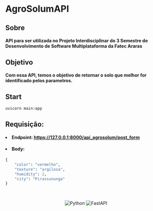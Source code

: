 
# AgroSolumAPI

## Sobre

#### API para ser utilizada no Projeto Interdisciplinar do 3 Semestre de Desenvolvimento de Software Multiplataforma da Fatec Araras

## Objetivo

#### Com essa API, temos o objetivo de retornar o solo que melhor for identificado pelos parametros.


## Start

```cmd
uvicorn main:app
```

## Requisição:

#### <li> Endpoint: https://127.0.0.1:8000/api_agrosolum/post_form </li>

#### <li> Body: </li>
    
```python
{
    "color": "vermelho",
    "texture": "argilosa",
    "humidity": 2,
    "city": "Pirassununga"
}
```
<br>

<center>

![Python](https://img.shields.io/badge/python-3670A0?style=for-the-badge&logo=python&logoColor=ffdd54) ![FastAPI](https://img.shields.io/badge/FastAPI-005571?style=for-the-badge&logo=fastapi) 

</center>
